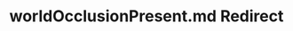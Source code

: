 ---
title: worldOcclusionPresent.md Redirect
redirect_to: /Pages/StereoKit/SystemInfo/worldOcclusionPresent.html
---